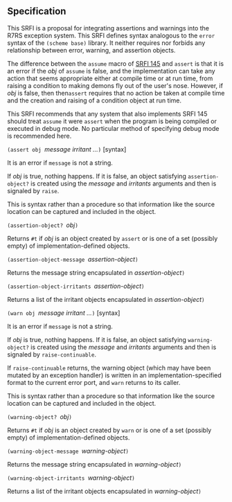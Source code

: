 ## Specification

This SRFI is a proposal for integrating assertions
and warnings into the R7RS exception system.
This SRFI defines syntax analogous to the `error`
syntax of the `(scheme base)` library.
It neither requires nor forbids any relationship
between error, warning, and assertion objects.

The difference between the `assume` macro of
[SRFI 145](http://srfi.schemers.org/srfi-145/srfi-145.html)
and `assert` is that it is an error
if the *obj* of `assume` is false, and the
implementation can take any action that seems appropriate
either at compile time or at run time,
from raising a condition to making demons fly out of the user's nose.
However, if *obj* is false, then
then`assert` requires that no action be taken at compile time
and the creation and raising of a condition object at run time.

This SRFI recommends that any system that also implements SRFI 145
should treat `assume` it were `assert` when the program is being
compiled or executed in debug mode.  No particular method of
specifying debug mode is recommended here.


`(assert obj `*message irritant ...*`)`  [syntax]

It is an error if `message` is not a string.

If *obj* is true, nothing happens.
If it is false, an object satisfying `assertion-object?`
is created using the *message* and *irritants* arguments
and then is signaled by `raise`.

This is syntax rather than a procedure so that information
like the source location can be captured and included in the object.

`(assertion-object? `*obj*`)`

Returns `#t` if *obj* is an object created by `assert`
or is one of a set (possibly empty) of implementation-defined objects.

`(assertion-object-message `*assertion-object*`)`

Returns the message string encapsulated in *assertion-object*`)`

`(assertion-object-irritants `*assertion-object*`)`

Returns a list of the irritant objects encapsulated in *assertion-object*`)`

`(warn obj `*message irritant ...*`)`  [syntax]

It is an error if `message` is not a string.

If *obj* is true, nothing happens.
If it is false, an object satisfying `warning-object?`
is created using the *message* and *irritants* arguments
and then is signaled by `raise-continuable`.

If `raise-continuable` returns, the warning object
(which may have been mutated by an exception handler)
is written in an implementation-specified format
to the current error port, and `warn` returns to its caller.

This is syntax rather than a procedure so that information
like the source location can be captured and included in the object.

`(warning-object? `*obj*`)`

Returns `#t` if *obj* is an object created by `warn`
or is one of a set (possibly empty) of implementation-defined objects.

`(warning-object-message `*warning-object*`)`

Returns the message string encapsulated in *warning-object*`)`

`(warning-object-irritants `*warning-object*`)`

Returns a list of the irritant objects encapsulated in *warning-object*`)`

